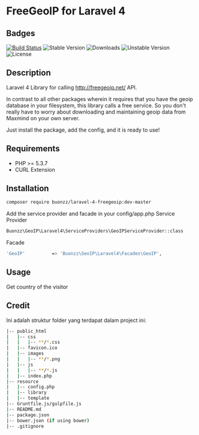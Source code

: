 # FreeGeolP for Laravel 4

## Badges

[![Build Status](https://img.shields.io/badge/Build-Pass-brightgreen)](https://example.com) ![Stable Version](https://img.shields.io/badge/Stable-v1.0.1-blue) ![Downloads](https://img.shields.io/badge/Downloads-227-orange) ![Unstable Version](https://img.shields.io/badge/Unstable-dev--master-yellow) ![License](https://img.shields.io/badge/License-MIT-lightgrey)

## Description

Laravel 4 Library for calling http://freegeoip.net/ API.

In contrast to all other packages wherein it requires that you have the geoip database in your filesystem, this library calls a free service. So you don't really have to worry about downloading and maintaining geoip data from Maxmind on your own server.

Just install the package, add the config, and it is ready to use!

## Requirements

- PHP >= 5.3.7
- CURL Extension

## Installation

```bash
composer require buonzz/laravel-4-freegeoip:dev-master
```
Add the service provider and facade in your config/app.php
Service Provider
```bash
Buonzz\GeoIP\Laravel4\ServiceProviders\GeoIPServiceProvider::class
```
Facade
```bash
'GeoIP'			 => 'Buonzz\GeoIP\Laravel4\Facades\GeoIP',
```

## Usage
Get country of the visitor

## Credit

Ini adalah struktur folder yang terdapat dalam project ini:
```bash
|-- public_html
|   |-- css
|   |   |-- **/*.css
|	|-- favicon.ico
|	|-- images
|   |   |-- **/*.png
|	|-- js
|   |   |-- **/*.js
|	|-- index.php
|-- resource
|   |-- config.php 
|   |-- library 
|   |-- template
|-- Gruntfile.js/gulpfile.js
|-- README.md
|-- package.json
|-- bower.json (if using bower)
|-- .gitignore
```